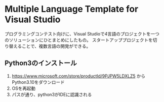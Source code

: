 # Multiple Language Template for Visual Studio

プログラミングコンテスト向けに、Visual Studioで4言語のプロジェクトを一つのソリューションにひとまとめにしたもの。
スタートアッププロジェクトを切り替えることで、複数言語の開発ができる。

## Python3のインストール
1. https://www.microsoft.com/store/productId/9PJPW5LDXLZ5 からPython3.10をダウンロード
2. OSを再起動
3. パスが通り、python3がIDEに認識される
